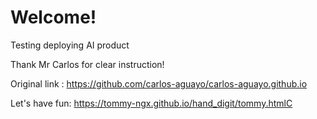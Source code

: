 # Welcome!

Testing deploying AI product

Thank Mr Carlos for clear instruction!

Original link : https://github.com/carlos-aguayo/carlos-aguayo.github.io

Let's have fun: https://tommy-ngx.github.io/hand_digit/tommy.htmlC
